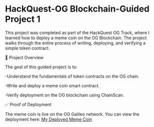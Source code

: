 # HackQuest-OG Blockchain-Guided Project 1

This project was completed as part of the HackQuest OG Track, where I learned how to deploy a meme coin on the OG Blockchain. The project walks through the entire process of writing, deploying, and verifying a simple token contract.

📖 Project Overview

The goal of this guided project is to:

-Understand the fundamentals of token contracts on the OG chain.

-Write and deploy a meme coin smart contract.

-Verify deployment on the OG blockchain using ChainScan.

✅ Proof of Deployment

The meme coin is live on the OG Galileo network.
You can view the deployment here:
[My Deployed Meme Coin](https://chainscan-galileo.0g.ai/address/0x5bb692809a5f945743d931f8e22d77a0fb2df9f1)

